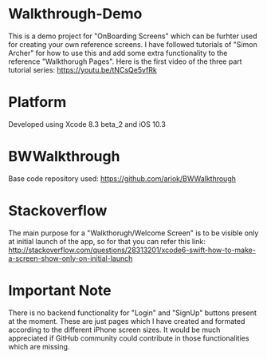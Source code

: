 # Walkthrough-Demo
This is a demo project for "OnBoarding Screens" which can be furhter used for creating your own reference screens. 
I have followed tutorials of "Simon Archer" for how to use this and add some extra functionality to the reference "Walkthorugh Pages". Here is the first video of the three part tutorial series: https://youtu.be/tNCsQe5vfRk
# Platform
Developed using Xcode 8.3 beta_2 and iOS 10.3
# BWWalkthrough
Base code repository used: https://github.com/ariok/BWWalkthrough
# Stackoverflow
The main purpose for a "Walkthorugh/Welcome Screen" is to be visible only at initial launch of the app, so for that you can refer this link: http://stackoverflow.com/questions/28313201/xcode6-swift-how-to-make-a-screen-show-only-on-initial-launch
# Important Note
There is no backend functionality for "Login" and "SignUp" buttons present at the moment. These are just pages which I have created and formated according to the different iPhone screen sizes. It would be much appreciated if GitHub community could contribute in those functionalities which are missing. 
